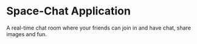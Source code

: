 # Space-Chat Application

A real-time chat room where your friends can join in and have chat, share images and fun.
